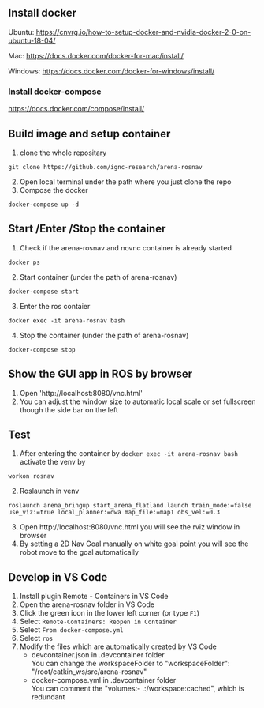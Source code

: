 ## Install docker
Ubuntu:
  https://cnvrg.io/how-to-setup-docker-and-nvidia-docker-2-0-on-ubuntu-18-04/

  Mac:
https://docs.docker.com/docker-for-mac/install/

  Windows:
  https://docs.docker.com/docker-for-windows/install/

### Install docker-compose 
https://docs.docker.com/compose/install/

## Build image and setup container
1. clone the whole repositary
```
git clone https://github.com/ignc-research/arena-rosnav
```
2. Open local terminal under the path where you just clone the repo
3. Compose the docker
```
docker-compose up -d
```

## Start /Enter /Stop the container
1. Check if the arena-rosnav and novnc container is already started
```
docker ps
```
2. Start container (under the path of arena-rosnav)
```
docker-compose start
```
3. Enter the ros contaier 
```
docker exec -it arena-rosnav bash
```
4. Stop the container (under the path of arena-rosnav)
```
docker-compose stop 
```

## Show the GUI app in ROS by browser
1. Open 'http://localhost:8080/vnc.html'
2. You can adjust the window size to automatic local scale or set fullscreen though the side bar on the left

## Test
1. After entering the container by `docker exec -it arena-rosnav bash` activate the venv by
```
workon rosnav
```
2. Roslaunch in venv
```
roslaunch arena_bringup start_arena_flatland.launch train_mode:=false use_viz:=true local_planner:=dwa map_file:=map1 obs_vel:=0.3

```
3. Open http://localhost:8080/vnc.html you will see the rviz window in browser
3. By setting a 2D Nav Goal manually on white goal point you will see the robot move to the goal automatically

## Develop in VS Code
1. Install plugin Remote - Containers in VS Code
2. Open the arena-rosnav folder in VS Code
3. Click the green icon in the lower left corner (or type `F1`) 
4. Select `Remote-Containers: Reopen in Container`
5. Select `From docker-compose.yml` 
6. Select `ros`
7. Modify the files which are automatically created by VS Code
    * devcontainer.json in .devcontainer folder  
    You can change the workspaceFolder to "workspaceFolder": "/root/catkin_ws/src/arena-rosnav"
    * docker-compose.yml in .devcontainer folder  
    You can comment the "volumes:- .:/workspace:cached", which is redundant
